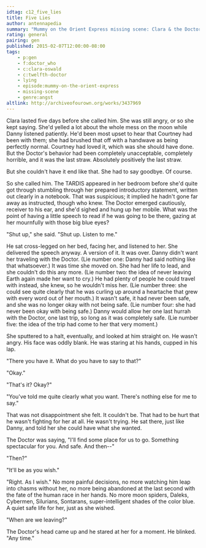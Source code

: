 ```yaml
---
idtag: c12_five_lies
title: Five Lies
author: antennapedia
summary: "Mummy on the Orient Express missing scene: Clara & the Doctor decide to go for one last hurrah."
rating: general
pairing: gen
published: 2015-02-07T12:00:00-08:00
tags:
    - p:gen
    - f:doctor_who
    - c:clara-oswald
    - c:twelfth-doctor
    - lying
    - episode:mummy-on-the-orient-express
    - missing-scene
    - genre:angst
altlink: http://archiveofourown.org/works/3437969
---
```

Clara lasted five days before she called him. She was still angry, or so she kept saying. She'd yelled a lot about the whole mess on the moon while Danny listened patiently. He'd been most upset to hear that Courtney had been with them; she had brushed that off with a handwave as being perfectly normal. Courtney had loved it, which was she should have done. But the Doctor's behavior had been completely unacceptable, completely horrible, and it was the last straw. Absolutely positively the last straw.

But she couldn't have it end like that. She had to say goodbye. Of course.

So she called him. The TARDIS appeared in her bedroom before she'd quite got through stumbling through her prepared introductory statement, written out clearly in a notebook. That was suspicious; it implied he hadn't gone far away as instructed, though who knew. The Doctor emerged cautiously, receiver to his ear, and she'd sighed and hung up her mobile. What was the point of having a little speech to read if he was going to be there, gazing at her mournfully with those big blue eyes?

"Shut up," she said. "Shut up. Listen to me."

He sat cross-legged on her bed, facing her, and listened to her. She delivered the speech anyway. A version of it. It was over. Danny didn't want her traveling with the Doctor. (Lie number one: Danny had said nothing like that whatsoever.) It was time she moved on. She had her life to lead, and she couldn't do this any more. (Lie number two: the idea of never leaving Earth again made her want to cry.) He had plenty of people he could travel with instead, she knew, so he wouldn't miss her. (Lie number three: she could see quite clearly that he was curling up around a heartache that grew with every word out of her mouth.) It wasn't safe, it had never been safe, and she was no longer okay with not being safe. (Lie number four: she had never been okay with being safe.) Danny would allow her one last hurrah with the Doctor, one last trip, so long as it was completely safe. (Lie number five: the idea of the trip had come to her that very moment.)

She sputtered to a halt, eventually, and looked at him straight on. He wasn't angry. His face was oddly blank. He was staring at his hands, cupped in his lap.

"There you have it. What do you have to say to that?"

"Okay."

"That's it? Okay?"

"You've told me quite clearly what you want. There's nothing else for me to say."

That was not disappointment she felt. It couldn't be. That had to be hurt that he wasn't fighting for her at all. He wasn't trying. He sat there, just like Danny, and told her she could have what she wanted.

The Doctor was saying, "I'll find some place for us to go. Something spectacular for you. And safe. And then--"

"Then?"

"It'll be as you wish."

"Right. As I wish." No more painful decisions, no more watching him leap into chasms without her, no more being abandoned at the last second with the fate of the human race in her hands. No more moon spiders, Daleks, Cybermen, Silurians, Sontarans, super-intelligent shades of the color blue. A quiet safe life for her, just as she wished.

"When are we leaving?"

The Doctor's head came up and he stared at her for a moment. He blinked. "Any time."
